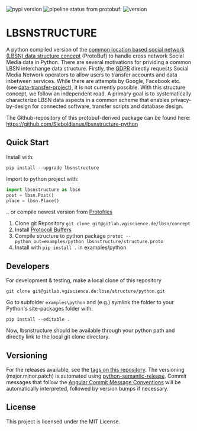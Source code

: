![pypi version](https://lbsn.vgiscience.org/structure/python/version.svg) ![pipeline status](https://gitlab.vgiscience.de/lbsn/structure/python/badges/master/pipeline.svg) from protobuf: ![version](https://lbsn.vgiscience.org/structure/protobuf/version.svg) 

# LBSNSTRUCTURE

A python compiled version of the [common location based social network (LBSN) data structure concept](https://gitlab.vgiscience.de/lbsn/concept) (ProtoBuf) to handle cross network Social Media data in Python.
There are several motivations for prividing a common LBSN interchange data structure. Firstly, the [GDPR](https://eur-lex.europa.eu/legal-content/EN/TXT/?uri=CELEX%3A32016R0679) directly requests Social Media Network operators to allow users to transfer accounts and data inbetween services. 
While there are attempts by Google, Facebook etc. (see [data-transfer-project](https://github.com/google/data-transfer-project)), it is not currently possible. With this structure concept, we follow an independent road.
A primary goal is to systematically characterize LBSN data aspects in a common scheme that enables privacy-by-design for connected software, transfer scripts and database design.

The Github-repository of this protobuf-derived package can be found here:
https://github.com/Sieboldianus/lbsnstructure-python

## Quick Start

Install with:  
```shell
pip install --upgrade lbsnstructure
```

Import to python project with:  
```python
import lbsnstructure as lbsn
post = lbsn.Post()
place = lbsn.Place()
```

.. or compile newest version from [Protofiles](https://gitlab.vgiscience.de/lbsn/concept)

1. Clone git Repository `git clone git@gitlab.vgiscience.de/lbsn/concept`
2. Install [Protocoll Buffers](https://github.com/google/protobuf/releases)
3. Compile structure to python package `protoc --python_out=examples/python lbsnstructure/structure.proto`  
4. Install with `pip install .` in examples/python

## Developers

For development & testing, make a local clone of this repository  
```shell
git clone git@gitlab.vgiscience.de:lbsn/structure/python.git
```

Go to subfolder `examples\python` and (e.g.) symlink the folder to your  
Python's site-packages folder with:  
```shell
pip install --editable .
```

Now, lbsnstructure should be available through your python path and directly link to the local git clone directory.

## Versioning

For the releases available, see the [tags on this repository](/../tags). 
The versioning (major.minor.patch) is automated using [python-semantic-release](https://github.com/relekang/python-semantic-release).
Commit messages that follow the [Angular Commit Message Conventions](https://github.com/angular/angular.js/blob/master/DEVELOPERS.md#-git-commit-guidelines) will be automatically interpreted, 
followed by version bumps if necessary. 

## License

This project is licensed under the  MIT License.
